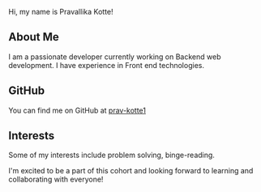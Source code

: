Hi, my name is Pravallika Kotte!

## About Me
I am a passionate developer currently working on Backend web development. I have experience in Front end technologies.

## GitHub
You can find me on GitHub at [prav-kotte1](https://github.com/prav-kotte1)

## Interests
Some of my interests include problem solving, binge-reading.

I'm excited to be a part of this cohort and looking forward to learning and collaborating with everyone!